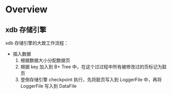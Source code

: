 # Overview

## xdb 存储引擎

xdb 存储引擎的大致工作流程：

- 插入数据
  1. 根据数据大小分配数据页
  2. 根据 key 加入到 B+ Tree 中，在这个过过程中所有被修改过的页标记为脏页
  3. 登倒存储引擎 checkpoint 执行，先将脏页写入到 LoggerFile 中，再将 LoggerFile 写入到 DataFile